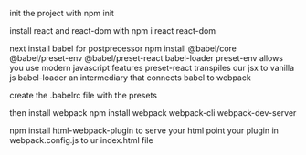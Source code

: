 init the project with npm init

install react and react-dom with npm i react react-dom

next install babel for postprecessor
npm install @babel/core @babel/preset-env @babel/preset-react babel-loader
preset-env allows you use modern javascript features
preset-react transpiles our jsx to vanilla js
babel-loader an intermediary that connects babel to webpack

create the .babelrc file with  the presets

then install webpack
npm install webpack webpack-cli webpack-dev-server


npm install html-webpack-plugin to serve your html
point your plugin in webpack.config.js to ur index.html file